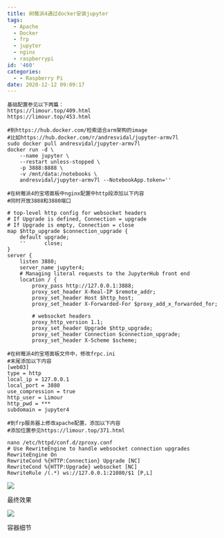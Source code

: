 ```yaml
---
title: 树莓派4通过docker安装jupyter
tags:
  - Apache
  - Docker
  - frp
  - jupyter
  - nginx
  - raspberrypi
id: '460'
categories:
  - - Raspberry Pi
date: 2020-12-12 09:09:17
---
```


```
基础配置参见以下两篇：
https://limour.top/409.html
https://limour.top/453.html
```

```
#到https://hub.docker.com/检索适合arm架构的image
#比如https://hub.docker.com/r/andresvidal/jupyter-armv7l
sudo docker pull andresvidal/jupyter-armv7l
docker run -d \
    --name jupyter \
    --restart unless-stopped \
    -p 3888:8888 \
    -v /mnt/data:/notebooks \
    andresvidal/jupyter-armv7l --NotebookApp.token=''
```

```
#在树莓派4的宝塔面板中nginx配置中http段添加以下内容
#同时开放3888和3880端口

# top-level http config for websocket headers
# If Upgrade is defined, Connection = upgrade
# If Upgrade is empty, Connection = close
map $http_upgrade $connection_upgrade {
    default upgrade;
    ''      close;
}
server {
    listen 3880;
    server_name jupyter4;
    # Managing literal requests to the JupyterHub front end
    location / {
        proxy_pass http://127.0.0.1:3888;
        proxy_set_header X-Real-IP $remote_addr;
        proxy_set_header Host $http_host;
        proxy_set_header X-Forwarded-For $proxy_add_x_forwarded_for;

        # websocket headers
        proxy_http_version 1.1;
        proxy_set_header Upgrade $http_upgrade;
        proxy_set_header Connection $connection_upgrade;
        proxy_set_header X-Scheme $scheme;

```

```
#在树莓派4的宝塔面板文件中，修改frpc.ini
#末尾添加以下内容
[web03]
type = http
local_ip = 127.0.0.1
local_port = 3880
use_compression = true
http_user = Limour
http_pwd = ***
subdomain = jupyter4

```

```
#到frp服务器上修改apache配置，添加以下内容
#添加位置参见https://limour.top/371.html

nano /etc/httpd/conf.d/zproxy.conf
# Use RewriteEngine to handle websocket connection upgrades
RewriteEngine On
RewriteCond %{HTTP:Connection} Upgrade [NC]
RewriteCond %{HTTP:Upgrade} websocket [NC]
RewriteRule /(.*) ws://127.0.0.1:21080/$1 [P,L]

```

[![](https://img.limour.top/archives_2023/blog_wp/2020/12/image.webp)](https://img.limour.top/archives_2023/blog_wp/2020/12/image.webp)

最终效果

[![](https://img.limour.top/archives_2023/blog_wp/2020/12/image-1.webp)](https://img.limour.top/archives_2023/blog_wp/2020/12/image-1.webp)

容器细节